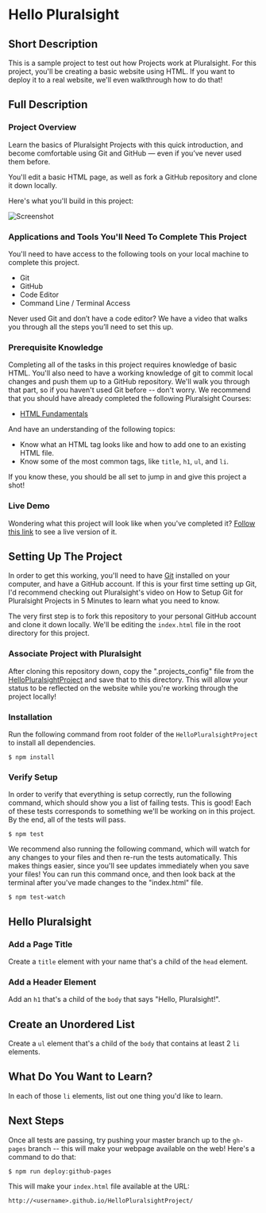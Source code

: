 # Hello Pluralsight



## Short Description

This is a sample project to test out how Projects work at Pluralsight. For this project, you'll be creating a basic website using HTML. If you want to deploy it to a real website, we'll even walkthrough how to do that!



## Full Description

### Project Overview

Learn the basics of Pluralsight Projects with this quick introduction, and become comfortable using Git and GitHub — even if you’ve never used them before.

You'll edit a basic HTML page, as well as fork a GitHub repository and clone it down locally.

Here's what you'll build in this project:

![Screenshot](https://raw.githubusercontent.com/pluralsight-projects/HelloPluralsightProject/master/screenshot.png)

### Applications and Tools You'll Need To Complete This Project

You'll need to have access to the following tools on your local machine to complete this project.

* Git
* GitHub
* Code Editor
* Command Line / Terminal Access

Never used Git and don’t have a code editor? We have a video that walks you through all the steps you’ll need to set this up.

### Prerequisite Knowledge

Completing all of the tasks in this project requires knowledge of basic HTML.  You'll also need to have a working knowledge of git to commit local changes and push them up to a GitHub repository.  We'll walk you through that part, so if you haven't used Git before -- don't worry. We recommend that you should have already completed the following Pluralsight Courses:

* [HTML Fundamentals](https://app.pluralsight.com/library/courses/html-fundamentals/table-of-contents)

And have an understanding of the following topics:

* Know what an HTML tag looks like and how to add one to an existing HTML file.
* Know some of the most common tags, like `title`, `h1`, `ul`, and `li`.

If you know these, you should be all set to jump in and give this project a shot!

### Live Demo

Wondering what this project will look like when you've completed it? [Follow this link](#) to see a live version of it.



## Setting Up The Project

In order to get this working, you'll need to have [Git](https://git-scm.com/) installed on your computer, and have a GitHub account. If this is your first time setting up Git, I'd recommend checking out Pluralsight's video on How to Setup Git for Pluralsight Projects in 5 Minutes to learn what you need to know.

The very first step is to fork this repository to your personal GitHub account and clone it down locally. We'll be editing the `index.html` file in the root directory for this project.

### Associate Project with Pluralsight

After cloning this repository down, copy the ".projects_config" file from the [HelloPluralsightProject](#) and save that to this directory. This will allow your status to be reflected on the website while you're working through the project locally!

[//]: # (install: "npm install")
### Installation

Run the following command from root folder of the `HelloPluralsightProject` to install all dependencies.

```
$ npm install
```

[//]: # (test: "npm test")
[//]: # (test-watch: "npm test-watch")
### Verify Setup

In order to verify that everything is setup correctly, run the following command, which should show you a list of failing tests. This is good! Each of these tests corresponds to something we'll be working on in this project. By the end, all of the tests will pass.

```
$ npm test
```

We recommend also running the following command, which will watch for any changes to your files and then re-run the tests automatically. This makes things easier, since you'll see updates immediately when you save your files! You can run this command once, and then look back at the terminal after you've made changes to the "index.html" file.

```
$ npm test-watch
```



[//]: # (project_id: hello-pluralsight)
[//]: # (test: node_modules/.bin/mocha test/hello-pluralsight_test.js)
## Hello Pluralsight

[//]: # (task_id: @title)
### Add a Page Title

Create a `title` element with your name that's a child of the `head` element.

[//]: # (task_id: @h1)
### Add a Header Element

Add an `h1` that's a child of the `body` that says "Hello, Pluralsight!".

[//]: # (task_id: @ul)
## Create an Unordered List

Create a `ul` element that's a child of the `body` that contains at least 2 `li` elements.

[//]: # (task_id: @li)
## What Do You Want to Learn?

In each of those `li` elements, list out one thing you'd like to learn.





## Next Steps

Once all tests are passing, try pushing your master branch up to the `gh-pages` branch -- this will make your webpage available on the web! Here's a command to do that:

```
$ npm run deploy:github-pages
```

This will make your `index.html` file available at the URL:

`http://<username>.github.io/HelloPluralsightProject/`
